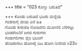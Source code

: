 +++
title = "023 ಕೊಣ್ಡು ಬರುತಿದೆ"

+++
ಕೊಂಡು ಬರುತಿದೆ ಭಟರು ಮನ್ನೆಯ  
ಗಂಡನಾಗೈ ಜೀಯ ಎನೆ ಖತಿ  
ಗೊಂಡು ಕುರುಪತಿ ನೋಡಿದನು ಮೂಗಿನಲಿ ಬೆರಳಿಟ್ಟು  
ಭಂಡರೆಂಬೆವೆ ಜಗದ ಗುರುಗಳು  
ಗಂಡುಗಲಿಗಳು ವೈರಿ ಭಟರಿಗೆ  
ಹೆಂಡಿರಾಗಲು ಹೋಗಿರೈ ದಿಟ ಹೋಗಿ ನೀವೆಂದ    ॥23॥